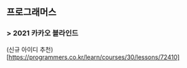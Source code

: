 ## 프로그래머스
### > 2021 카카오 블라인드 
(신규 아이디 추천)[https://programmers.co.kr/learn/courses/30/lessons/72410]
